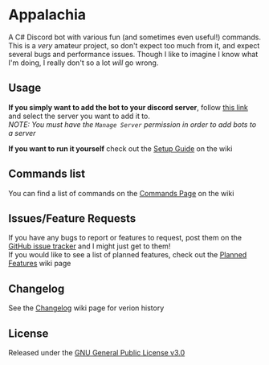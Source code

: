 # Appalachia
A C# Discord bot with various fun (and sometimes even useful!) commands.  
This is a *very* amateur project, so don't expect too much from it, and expect several bugs and performance issues. Though I like to imagine I know what I'm doing, I really don't so a lot *will* go wrong.

## Usage
**If you simply want to add the bot to your discord server**, follow [this link](https://discord.com/api/oauth2/authorize?client_id=519292417816395779&permissions=8&scope=bot%20applications.commands) and select the server you want to add it to.  
*NOTE: You must have the `Manage Server` permission in order to add bots to a server*

**If you want to run it yourself** check out the [Setup Guide](https://github.com/Jolkert/Appalachia/wiki/Setup-Guide) on the wiki

## Commands list
You can find a list of commands on the [Commands Page](https://github.com/Jolkert/Appalachia/wiki/Commands) on the wiki

## Issues/Feature Requests
If you have any bugs to report or features to request, post them on the [GitHub issue tracker](https://github.com/Jolkert/Appalachia/issues/new) and I might just get to them!  
If you would like to see a list of planned features, check out the [Planned Features](https://github.com/Jolkert/Appalachia/wiki/Planned-Features) wiki page

## Changelog
See the [Changelog](https://github.com/Jolkert/Appalachia/wiki/Changelog) wiki page for verion history

## License
Released under the [GNU General Public License v3.0](https://www.gnu.org/licenses/gpl-3.0.en.html)